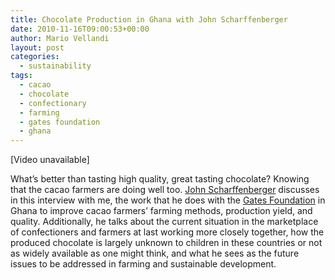 ```yaml
---
title: Chocolate Production in Ghana with John Scharffenberger
date: 2010-11-16T09:00:53+00:00
author: Mario Vellandi
layout: post
categories:
  - sustainability
tags:
  - cacao
  - chocolate
  - confectionary
  - farming
  - gates foundation
  - ghana
---
```

[Video unavailable]

What&#8217;s better than tasting high quality, great tasting chocolate? Knowing that the cacao farmers are doing well too. [John Scharffenberger](http://www.scharffenberger.com/) discusses in this interview with me, the work that he does with the [Gates Foundation](http://www.gatesfoundation.org) in Ghana to improve cacao farmers&#8217; farming methods, production yield, and quality. Additionally, he talks about the current situation in the marketplace of confectioners and farmers at last working more closely together, how the produced chocolate is largely unknown to children in these countries or not as widely available as one might think, and what he sees as the future issues to be addressed in farming and sustainable development.
